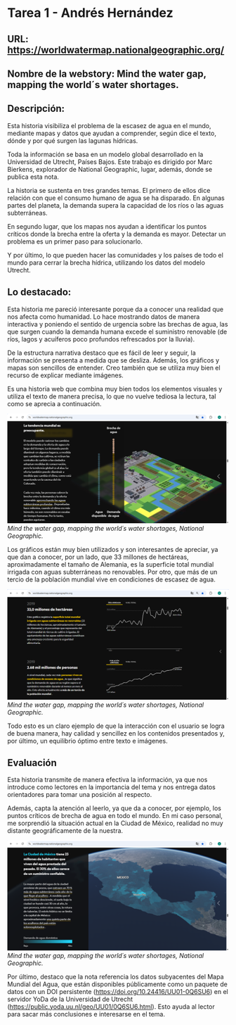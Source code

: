 # Tarea 1 - Andrés Hernández
## URL: https://worldwatermap.nationalgeographic.org/

## Nombre de la webstory: **Mind the water gap**, mapping the world´s water shortages.

## Descripción: 

Esta historia visibiliza el problema de la escasez de agua en el mundo, mediante mapas y datos que ayudan a comprender, según dice el texto, dónde y por qué surgen las lagunas hídricas. 

Toda la información se basa en un modelo global desarrollado en la Universidad de Utrecht, Países Bajos. Este trabajo es dirigido por Marc Bierkens, explorador de National Geographic, lugar, además, donde se publica esta nota. 

La historia se sustenta en tres grandes temas. El primero de ellos dice relación con que el consumo humano de agua se ha disparado. En algunas partes del planeta, la demanda supera la capacidad de los ríos o las aguas subterráneas.

En segundo lugar, que los mapas nos ayudan a identificar los puntos críticos donde la brecha entre la oferta y la demanda es mayor. Detectar un problema es un primer paso para solucionarlo.

Y por último, lo que pueden hacer las comunidades y los países de todo el mundo para cerrar la brecha hídrica,  utilizando los datos del modelo Utrecht.

## Lo destacado:

Esta historia me pareció interesante porque da a conocer una realidad que nos afecta como humanidad. Lo hace mostrando datos de manera interactiva y poniendo el sentido de urgencia sobre las brechas de agua, las que surgen cuando la demanda humana excede el suministro renovable (de ríos, lagos y acuíferos poco profundos refrescados por la lluvia).

De la estructura narrativa destaco que es fácil de leer y seguir, la información se presenta a medida que se desliza. Además, los gráficos y mapas son sencillos de entender. Creo también que se utiliza muy bien el recurso de explicar mediante imágenes.

Es una historia web que combina muy bien todos los elementos visuales y utiliza el texto de manera precisa, lo que no vuelve tediosa la lectura, tal como se aprecia a continuación.

![Mapa del agua](image.png)
*Mind the water gap, mapping the world´s water shortages, National Geographic.*

Los gráficos están muy bien utilizados y son interesantes de apreciar, ya que dan a conocer, por un lado, que 33 millones de hectáreas, aproximadamente el tamaño de Alemania, es la superficie total mundial irrigada con aguas subterráneas no renovables. Por otro, que más de un tercio de la población mundial vive en condiciones de escasez de agua.

![Gráficos](image-2.png)
*Mind the water gap, mapping the world´s water shortages, National Geographic.*

Todo esto es un claro ejemplo de que la interacción con el usuario se logra de buena manera, hay calidad y sencillez en los contenidos presentados y, por último, un equilibrio óptimo entre texto e imágenes.


## Evaluación 

Esta historia transmite de manera efectiva la información, ya que nos introduce como lectores en la importancia del tema y nos entrega datos orientadores para tomar una posición al respecto.

Además, capta la atención al leerlo, ya que da a conocer, por ejemplo, los puntos críticos de brecha de agua en todo el mundo. En mi caso personal, me sorprendió la situación actual en la Ciudad de México, realidad no muy distante geográficamente de la nuestra.

![Ciudad de México](image-1.png)
*Mind the water gap, mapping the world´s water shortages, National Geographic.*

Por último, destaco que la nota referencia los datos subyacentes del Mapa Mundial del Agua, que están disponibles públicamente como un paquete de datos con un DOI persistente (https://doi.org/10.24416/UU01-0Q6SU6) en el servidor YoDa de la Universidad de Utrecht (https://public.yoda.uu.nl/geo/UU01/0Q6SU6.html). Esto ayuda al lector para sacar más conclusiones e interesarse en el tema. 